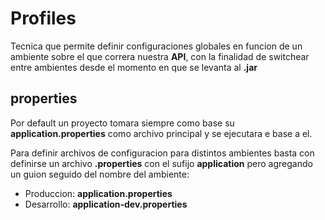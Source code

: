 # Profiles

Tecnica que permite definir configuraciones globales en funcion de un ambiente sobre el que correra nuestra **API**, con la finalidad de switchear entre ambientes desde el momento en que se levanta al **.jar**  

## properties

Por default un proyecto tomara siempre como base su **application.properties** como archivo principal y se ejecutara e base a el.

Para definir archivos de configuracion para distintos ambientes basta con definirse un archivo **.properties** con el sufijo **application** pero agregando un guion seguido del nombre del ambiente:  

- Produccion: **application.properties**
- Desarrollo: **application-dev.properties**
